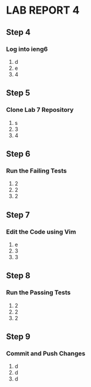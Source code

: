 # LAB REPORT 4
## Step 4 
### Log into ieng6
1. d
2. e
3. 4
## Step 5
### Clone Lab 7 Repository
1. s
2. 3
3. 4
## Step 6
### Run the Failing Tests
1. 2
2. 2
3. 2
## Step 7
### Edit the Code using Vim
1. e
2. 3
3. 3
## Step 8
### Run the Passing Tests
1. 2
2. 2
3. 2
## Step 9
### Commit and Push Changes
1. d
2. d
3. d
